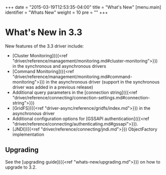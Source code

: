 +++
date = "2015-03-19T12:53:35-04:00"
title = "What's New"
[menu.main]
  identifier = "Whats New"
  weight = 10
  pre = "<i class='fa fa-cog'></i>"
+++

# What's New in 3.3

New features of the 3.3 driver include:

- [Cluster Monitoring]({{<ref "driver/reference/management/monitoring.md#cluster-monitoring">}}) in the synchronous and asynchronous
drivers
- [Command Monitoring]({{<ref "driver/reference/management/monitoring.md#command-monitoring">}}) in the asynchronous driver
(support in the synchronous driver was added in a previous release)
- Additional query parameters in the [connection string]({{<ref "driver/reference/connecting/connection-settings.md#connection-string">}})
- [GridFS]({{<ref "driver-async/reference/gridfs/index.md">}}) in the asynchronous driver
- Additional configuration options for [GSSAPI authentication]({{<ref "driver/reference/connecting/authenticating.md#gssapi">}}).
- [JNDI]({{<ref "driver/reference/connecting/jndi.md">}}) ObjectFactory implementation

## Upgrading

See the [upgrading guide]({{<ref "whats-new/upgrading.md">}}) on how to upgrade to 3.2.
